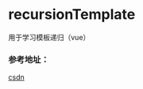 # recursionTemplate
用于学习模板递归（vue）

### 参考地址：
  [csdn](https://blog.csdn.net/badmoonc/article/details/80380557)
